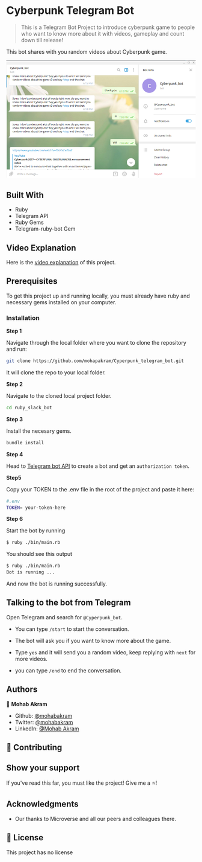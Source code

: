 # Cyberpunk Telegram Bot

> This is a Telegram Bot Project to introduce cyberpunk game to people who want to know more about it with videos, gameplay and count down till release!

This bot shares with you random videos about Cyberpunk game.

![screenshot](./screenshot.png)

## Built With

- Ruby
- Telegram API
- Ruby Gems
- Telegram-ruby-bot Gem

## Video Explanation

Here is the [video explanation](https://www.loom.com/share/46f67ee7151d49ce8a1b3aedc9c363c7) of this project.

## Prerequisites

To get this project up and running locally, you must already have ruby and necessary gems installed on your computer.

### Installation

**Step 1**

Navigate through the local folder where you want to clone the repository and run:

```bash
git clone https://github.com/mohapakram/Cyperpunk_telegram_bot.git
```

It will clone the repo to your local folder.

**Step 2**

Navigate to the cloned local project folder.

```bash
cd ruby_slack_bot
```

**Step 3**

Install the necesary gems.

```bash
bundle install
```

**Step 4**

Head to [Telegram bot API](https://core.telegram.org/bots#3-how-do-i-create-a-bot) to create a bot and get an `authorization token`.

**Step5**

Copy your TOKEN to the .env file in the root of the project and paste it here:

```bash
#.env
TOKEN= your-token-here
```

**Step 6**

Start the bot by running

```bash
$ ruby ./bin/main.rb
```

You should see this output

```bash
$ ruby ./bin/main.rb
Bot is running ...
```

And now the bot is running successfully.

## Talking to the bot from Telegram

Open Telegram and search for `@Cyperpunk_bot`.

- You can type `/start` to start the conversation.

- The bot will ask you if you want to know more about the game.

- Type `yes` and it will send you a random video, keep replying with `next` for more videos.

- you can type `/end` to end the conversation.

## Authors

:bust_in_silhouette: **Mohab Akram**

- Github: [@mohabakram](https://github.com/mohapakram)
- Twitter: [@mohabakram](https://twitter.com/mohapakram)
- LinkedIn: [@Mohab Akram](https://www.linkedin.com/in/mohab-akram-667093131/)

## :handshake: Contributing

## Show your support

If you've read this far, you must like the project! Give me a :star:️!

## Acknowledgments

- Our thanks to Microverse and all our peers and colleagues there.

## :memo: License

This project has no license
